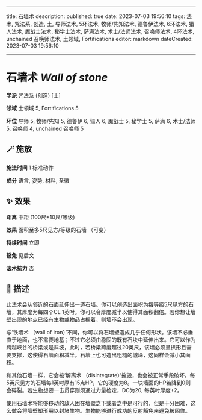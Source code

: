 
---
title: 石墙术
description: 
published: true
date: 2023-07-03 19:56:10
tags: 法术, 咒法系, 创造, 土, 导师法术, 5环法术, 牧师/先知法术, 德鲁伊法术, 6环法术, 猎人法术, 魔战士法术, 秘学士法术, 萨满法术, 术士/法师法术, 召唤师法术, 4环法术, unchained 召唤师法术, 土领域, Fortifications
editor: markdown
dateCreated: 2023-07-03 19:56:10

---

# **石墙术** *Wall of stone*

**学派** 咒法系 (创造) \[土\] 

**领域** 土领域 5, Fortifications 5

**环位** 导师 5, 牧师/先知 5, 德鲁伊 6, 猎人 6, 魔战士 5, 秘学士 5, 萨满 6, 术士/法师 5, 召唤师 4, unchained 召唤师 5

## 🪄 施放

**施法时间** 1 标准动作

**成分** 语言, 姿势, 材料, 圣徽

## ✨ 效果  

**距离** 中距 (100尺+10尺/等级) 

**效果** 面积至多5尺见方/等级的石墙 （可变） 

**持续时间** 立即 

**豁免** 见后文

**法术抗力** 否

## 📖 描述

此法术会从邻近的石面延伸出一道石墙。你可以创造出面积为每等级5尺见方的石墙，其厚度为每四个CL 1英吋。你可以令厚度减半以使得其面积翻倍。若你想让墙壁出现的地点已经有生物或物品占据着，则墙不会出现。

与‘铁墙术 （wall of iron）’不同，你可以将石墙塑造成几乎任何形状。该墙不必垂直于地面，也不需要地基；不过它必须由稳固的既有石块中延伸出来。它可以作为跨越峡谷的桥梁或是斜坡，此时，若桥梁跨度超过20英尺，该墙必须呈拱形且需要支撑，这使得石墙面积减半。石墙上也可造出粗糙的城垛，这同样会减小其面积。

和其他石墙一样，它会被‘解离术 （disintegrate）’摧毁，也会被正常手段破坏。每5英尺见方的石墙每1英吋厚有15点HP，它的硬度为8。一块墙面的HP若降到0则会碎裂。若生物想要一击贯穿则须通过力量检定，DC为20, 每英吋厚度+2。

使用石墙术将能够移动的敌人困在墙壁之下或者之中是可行的，但是十分困难，这么做会将墙壁塑形用以封堵生物。生物能够进行成功的反射豁免来避免被困住。
    
